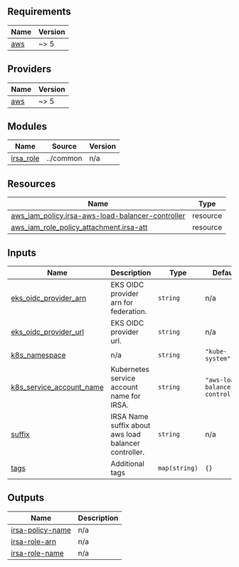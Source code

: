 ## Requirements

| Name | Version |
|------|---------|
| <a name="requirement_aws"></a> [aws](#requirement\_aws) | ~> 5 |

## Providers

| Name | Version |
|------|---------|
| <a name="provider_aws"></a> [aws](#provider\_aws) | ~> 5 |

## Modules

| Name | Source | Version |
|------|--------|---------|
| <a name="module_irsa_role"></a> [irsa\_role](#module\_irsa\_role) | ../common | n/a |

## Resources

| Name | Type |
|------|------|
| [aws_iam_policy.irsa-aws-load-balancer-controller](https://registry.terraform.io/providers/hashicorp/aws/latest/docs/resources/iam_policy) | resource |
| [aws_iam_role_policy_attachment.irsa-att](https://registry.terraform.io/providers/hashicorp/aws/latest/docs/resources/iam_role_policy_attachment) | resource |

## Inputs

| Name | Description | Type | Default | Required |
|------|-------------|------|---------|:--------:|
| <a name="input_eks_oidc_provider_arn"></a> [eks\_oidc\_provider\_arn](#input\_eks\_oidc\_provider\_arn) | EKS OIDC provider arn for federation. | `string` | n/a | yes |
| <a name="input_eks_oidc_provider_url"></a> [eks\_oidc\_provider\_url](#input\_eks\_oidc\_provider\_url) | EKS OIDC provider url. | `string` | n/a | yes |
| <a name="input_k8s_namespace"></a> [k8s\_namespace](#input\_k8s\_namespace) | n/a | `string` | `"kube-system"` | no |
| <a name="input_k8s_service_account_name"></a> [k8s\_service\_account\_name](#input\_k8s\_service\_account\_name) | Kubernetes service account name for IRSA. | `string` | `"aws-load-balancer-controller"` | no |
| <a name="input_suffix"></a> [suffix](#input\_suffix) | IRSA Name suffix about aws load balancer controller. | `string` | n/a | yes |
| <a name="input_tags"></a> [tags](#input\_tags) | Additional tags | `map(string)` | `{}` | no |

## Outputs

| Name | Description |
|------|-------------|
| <a name="output_irsa-policy-name"></a> [irsa-policy-name](#output\_irsa-policy-name) | n/a |
| <a name="output_irsa-role-arn"></a> [irsa-role-arn](#output\_irsa-role-arn) | n/a |
| <a name="output_irsa-role-name"></a> [irsa-role-name](#output\_irsa-role-name) | n/a |
